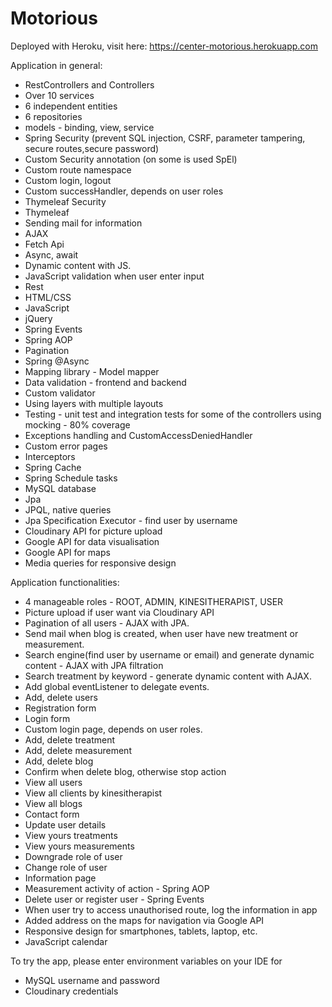 # Motorious
Deployed with Heroku, visit here: https://center-motorious.herokuapp.com


Application in general:
- RestControllers and Controllers
- Over 10 services
- 6 independent entities
- 6 repositories
- models - binding, view, service
- Spring Security (prevent SQL injection, CSRF, parameter tampering, secure routes,secure password) 
- Custom Security annotation (on some is used SpEl)
- Custom route namespace
- Custom login, logout
- Custom successHandler, depends on user roles
- Thymeleaf Security
- Thymeleaf
- Sending mail for information
- AJAX
- Fetch Api 
- Async, await
- Dynamic content with JS.
- JavaScript validation when user enter input 
- Rest
- HTML/CSS
- JavaScript
- jQuery
- Spring Events
- Spring AOP
- Pagination
- Spring @Async
- Mapping library - Model mapper
- Data validation - frontend and backend
- Custom validator
- Using layers with multiple layouts 
- Testing - unit test and integration tests for some of the controllers using mocking - 80% coverage
- Exceptions handling and CustomAccessDeniedHandler
- Custom error pages
- Interceptors
- Spring Cache
- Spring Schedule tasks
- MySQL database
- Jpa
- JPQL, native queries
- Jpa Specification Executor - find user by username
- Cloudinary API for picture upload
- Google API for data visualisation
- Google API for maps
- Media queries for responsive design

Application functionalities:
- 4 manageable roles - ROOT, ADMIN, KINESITHERAPIST, USER
- Picture upload if user want via Cloudinary API
- Pagination of all users - AJAX with JPA.
- Send mail when blog is created, when user have new treatment or measurement.
- Search engine(find user by username or email) and generate dynamic content - AJAX with JPA filtration
- Search treatment by keyword - generate dynamic content with AJAX.
- Add global eventListener to delegate events.
- Add, delete users
- Registration form 
- Login form
- Custom login page, depends on user roles.
- Add, delete treatment
- Add, delete measurement
- Add, delete blog
- Confirm when delete blog, otherwise stop action
- View all users
- View all clients by kinesitherapist
- View all blogs
- Contact form
- Update user details
- View yours treatments
- View yours measurements
- Downgrade role of user 
- Change role of user
- Information page
- Measurement activity of action - Spring AOP
- Delete user or register user - Spring Events
- When user try to access unauthorised route, log the information in app
- Added address on the maps for navigation via Google API 
- Responsive design for smartphones, tablets, laptop, etc.
- JavaScript calendar 

To try the app, please enter environment variables on your IDE for 
- MySQL username and password
- Cloudinary credentials

